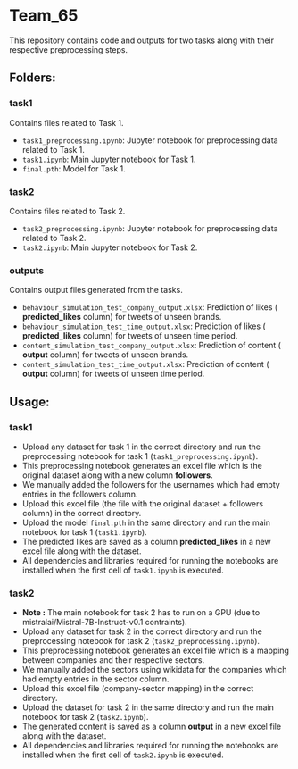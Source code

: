 # Team_65

This repository contains code and outputs for two tasks along with their respective preprocessing steps.

## Folders:

### task1
Contains files related to Task 1.

- `task1_preprocessing.ipynb`: Jupyter notebook for preprocessing data related to Task 1.
- `task1.ipynb`: Main Jupyter notebook for Task 1.
- `final.pth`: Model for Task 1.

### task2
Contains files related to Task 2.

- `task2_preprocessing.ipynb`: Jupyter notebook for preprocessing data related to Task 2.
- `task2.ipynb`: Main Jupyter notebook for Task 2.

### outputs
Contains output files generated from the tasks.

- `behaviour_simulation_test_company_output.xlsx`: Prediction of likes ( **predicted_likes** column) for tweets of unseen brands.
- `behaviour_simulation_test_time_output.xlsx`: Prediction of likes ( **predicted_likes** column) for tweets of unseen time period.
- `content_simulation_test_company_output.xlsx`: Prediction of content ( **output** column) for tweets of unseen brands.
- `content_simulation_test_time_output.xlsx`: Prediction of content ( **output** column) for tweets of unseen time period.

## Usage:

### task1
- Upload any dataset for task 1 in the correct directory and run the preprocessing notebook for task 1 (`task1_preprocessing.ipynb`).
- This preprocessing notebook generates an excel file which is the original dataset along with a new column **followers**.
- We manually added the followers for the usernames which had empty entries in the followers column. 
- Upload this excel file (the file with the original dataset + followers column) in the correct directory.
- Upload the model `final.pth` in the same directory and run the main notebook for task 1 (`task1.ipynb`).
- The predicted likes are saved as a column **predicted_likes** in a new excel file along with the dataset.
- All dependencies and libraries required for running the notebooks are installed when the first cell of `task1.ipynb` is executed.

### task2
- **Note :** The main notebook for task 2 has to run on a GPU (due to mistralai/Mistral-7B-Instruct-v0.1 contraints).
- Upload any dataset for task 2 in the correct directory and run the preprocessing notebook for task 2 (`task2_preprocessing.ipynb`).
- This preprocessing notebook generates an excel file which is a mapping between companies and their respective sectors.
- We manually added the sectors using wikidata for the companies which had empty entries in the sector column. 
- Upload this excel file (company-sector mapping) in the correct directory.
- Upload the dataset for task 2 in the same directory and run the main notebook for task 2 (`task2.ipynb`).
- The generated content is saved as a column **output** in a new excel file along with the dataset.
- All dependencies and libraries required for running the notebooks are installed when the first cell of `task2.ipynb` is executed.

